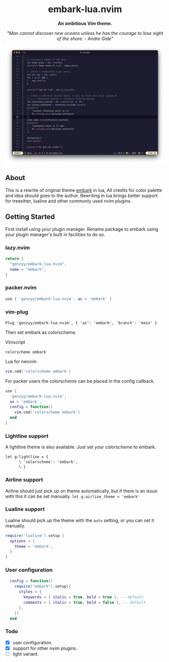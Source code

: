 <div align=center>
  <h1>embark-lua.nvim</h1>
</div>

<p align="center"><strong>An ambitious Vim theme.</strong></p>

<p align="center"><em>"Man cannot discover new oceans unless he has the courage to lose sight of the shore. - Andre Gide"</em></p>

<div align=center>
  <img src="./assets/screenshot.png" alt="screenshot" />
</div>

## About

This is a rewrite of original theme [embark](https://github.com/embark-theme/vim) in lua, All credits for color palette and idea should goes to the author.
Rewriting in lua brings better support for treesitter, lualine and other commonly used nvim plugins.

## Getting Started

First install using your plugin manager. Rename package to embark using your plugin manager's built in facilities to do so.

### lazy.nvim

```lua
return {
  "genzyy/embark-lua.nvim",
  name = "embark",
}
```

### packer.nvim
```lua
use { 'genzyy/embark-lua.nvim', as = 'embark' }
```

### vim-plug
```vim
Plug 'genzyy/embark-lua.nvim', { 'as': 'embark', 'branch': 'main' }
```

Then set embark as colorscheme.

Vimscript

```vim
colorscheme embark
```

Lua for neovim

```lua
vim.cmd('colorscheme embark')
```

For packer users the colorscheme can be placed in the config callback.

```lua
use {
  'genzyy/embark-lua.nvim',
  as = 'embark',
  config = function()
    vim.cmd('colorscheme embark')
  end
}
```

### Lightline support

A lightline theme is also available. Just set your colorscheme to embark.

```vim
let g:lightline = {
      \ 'colorscheme': 'embark',
      \ }
```

### Airline support

Airline should just pick up on theme automatically, but if there is an issue with this it can be set manually.
`let g:airline_theme = 'embark'`

### Lualine support

Lualine should pick up the theme with the `auto` setting, or you can set it manually.

```lua
require('lualine').setup {
  options = {
    theme = 'embark',
  }
}
```

### User configuration

```lua
  config = function()
    require("embark").setup({
      styles = {
        keywords = { italic = true, bold = true }, -- default
        comments = { italic = true, bold = false }, -- default
      },
    })
  end

```


### Todo

- [x] user configuration.
- [x] support for other nvim plugins.
- [ ] light variant.
